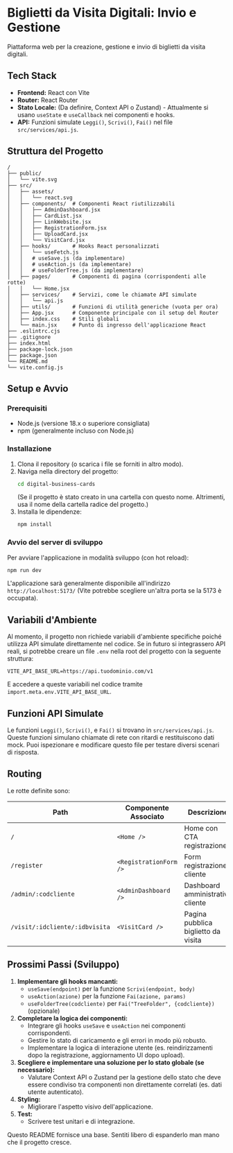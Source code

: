# Biglietti da Visita Digitali: Invio e Gestione

Piattaforma web per la creazione, gestione e invio di biglietti da visita digitali.

## Tech Stack

- **Frontend:** React con Vite
- **Router:** React Router
- **Stato Locale:** (Da definire, Context API o Zustand) - Attualmente si usano `useState` e `useCallback` nei componenti e hooks.
- **API:** Funzioni simulate `Leggi()`, `Scrivi()`, `Fai()` nel file `src/services/api.js`.

## Struttura del Progetto

```
/
├── public/
│   └── vite.svg
├── src/
│   ├── assets/
│   │   └── react.svg
│   ├── components/  # Componenti React riutilizzabili
│   │   ├── AdminDashboard.jsx
│   │   ├── CardList.jsx
│   │   ├── LinkWebsite.jsx
│   │   ├── RegistrationForm.jsx
│   │   ├── UploadCard.jsx
│   │   └── VisitCard.jsx
│   ├── hooks/       # Hooks React personalizzati
│   │   └── useFetch.js
│   │   # useSave.js (da implementare)
│   │   # useAction.js (da implementare)
│   │   # useFolderTree.js (da implementare)
│   ├── pages/       # Componenti di pagina (corrispondenti alle rotte)
│   │   └── Home.jsx
│   ├── services/    # Servizi, come le chiamate API simulate
│   │   └── api.js
│   ├── utils/       # Funzioni di utilità generiche (vuota per ora)
│   ├── App.jsx      # Componente principale con il setup del Router
│   ├── index.css    # Stili globali
│   └── main.jsx     # Punto di ingresso dell'applicazione React
├── .eslintrc.cjs
├── .gitignore
├── index.html
├── package-lock.json
├── package.json
└── README.md
└── vite.config.js
```

## Setup e Avvio

### Prerequisiti

- Node.js (versione 18.x o superiore consigliata)
- npm (generalmente incluso con Node.js)

### Installazione

1.  Clona il repository (o scarica i file se forniti in altro modo).
2.  Naviga nella directory del progetto:
    ```bash
    cd digital-business-cards
    ```
    (Se il progetto è stato creato in una cartella con questo nome. Altrimenti, usa il nome della cartella radice del progetto.)
3.  Installa le dipendenze:
    ```bash
    npm install
    ```

### Avvio del server di sviluppo

Per avviare l'applicazione in modalità sviluppo (con hot reload):

```bash
npm run dev
```

L'applicazione sarà generalmente disponibile all'indirizzo `http://localhost:5173/` (Vite potrebbe scegliere un'altra porta se la 5173 è occupata).

## Variabili d'Ambiente

Al momento, il progetto non richiede variabili d'ambiente specifiche poiché utilizza API simulate direttamente nel codice.
Se in futuro si integrassero API reali, si potrebbe creare un file `.env` nella root del progetto con la seguente struttura:

```env
VITE_API_BASE_URL=https://api.tuodominio.com/v1
```

E accedere a queste variabili nel codice tramite `import.meta.env.VITE_API_BASE_URL`.

## Funzioni API Simulate

Le funzioni `Leggi()`, `Scrivi()`, e `Fai()` si trovano in `src/services/api.js`. Queste funzioni simulano chiamate di rete con ritardi e restituiscono dati mock. Puoi ispezionare e modificare questo file per testare diversi scenari di risposta.

## Routing

Le rotte definite sono:

| Path                             | Componente Associato | Descrizione                               |
|----------------------------------|----------------------|-------------------------------------------|
| `/`                              | `<Home />`           | Home con CTA registrazione                |
| `/register`                      | `<RegistrationForm />`| Form registrazione cliente                |
| `/admin/:codcliente`             | `<AdminDashboard />` | Dashboard amministrativa cliente          |
| `/visit/:idcliente/:idbvisita`   | `<VisitCard />`      | Pagina pubblica biglietto da visita       |

## Prossimi Passi (Sviluppo)

1.  **Implementare gli hooks mancanti:**
    *   `useSave(endpoint)` per la funzione `Scrivi(endpoint, body)`
    *   `useAction(azione)` per la funzione `Fai(azione, params)`
    *   `useFolderTree(codcliente)` per `Fai("TreeFolder", {codcliente})` (opzionale)
2.  **Completare la logica dei componenti:**
    *   Integrare gli hooks `useSave` e `useAction` nei componenti corrispondenti.
    *   Gestire lo stato di caricamento e gli errori in modo più robusto.
    *   Implementare la logica di interazione utente (es. reindirizzamenti dopo la registrazione, aggiornamento UI dopo upload).
3.  **Scegliere e implementare una soluzione per lo stato globale (se necessario):**
    *   Valutare Context API o Zustand per la gestione dello stato che deve essere condiviso tra componenti non direttamente correlati (es. dati utente autenticato).
4.  **Styling:**
    *   Migliorare l'aspetto visivo dell'applicazione.
5.  **Test:**
    *   Scrivere test unitari e di integrazione.

Questo README fornisce una base. Sentiti libero di espanderlo man mano che il progetto cresce.
